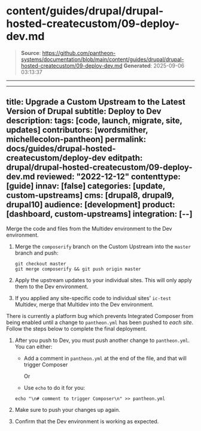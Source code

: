 # content/guides/drupal/drupal-hosted-createcustom/09-deploy-dev.md

> **Source**: https://github.com/pantheon-systems/documentation/blob/main/content/guides/drupal/drupal-hosted-createcustom/09-deploy-dev.md
> **Generated**: 2025-09-06 03:13:37

---

---
title: Upgrade a Custom Upstream to the Latest Version of Drupal
subtitle: Deploy to Dev
description: 
tags: [code, launch, migrate, site, updates]
contributors: [wordsmither, michellecolon-pantheon]
permalink: docs/guides/drupal-hosted-createcustom/deploy-dev
editpath: drupal/drupal-hosted-createcustom/09-deploy-dev.md
reviewed: "2022-12-12"
contenttype: [guide]
innav: [false]
categories: [update, custom-upstreams]
cms: [drupal8, drupal9, drupal10]
audience: [development]
product: [dashboard, custom-upstreams]
integration: [--]
---

Merge the code and files from the Multidev environment to the Dev environment.

1. Merge the `composerify` branch on the Custom Upstream into the `master` branch and push:

    ```bash{promptUser:user}
    git checkout master
    git merge composerify && git push origin master
    ```

1. Apply the upstream updates to your individual sites. This will only apply them to the Dev environment.

1. If you applied any site-specific code to individual sites' `ic-test` Multidev, merge that Multidev into the Dev environment.

  <Alert title="Note" type="info" >

  There is currently a platform bug which prevents Integrated Composer from being enabled until a change to `pantheon.yml` has been pushed to *each site*. Follow the steps below to complete the final deployment.

  </Alert>

1. After you push to Dev, you must push another change to `pantheon.yml`. You can either:

    - Add a comment in `pantheon.yml` at the end of the file, and that will trigger Composer

      Or

    - Use `echo` to do it for you:

     ```bash{promptUser:user}
     echo "\n# comment to trigger Composer\n" >> pantheon.yml
     ```

1. Make sure to push your changes up again.

1. Confirm that the Dev environment is working as expected.

